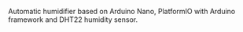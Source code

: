 Automatic humidifier based on Arduino Nano, PlatformIO with Arduino framework and DHT22 humidity sensor.
